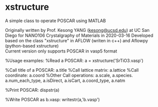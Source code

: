 # xstructure
A simple class to operate POSCAR using MATLAB 


Originally written by Prof. Kesong YANG (kesong@ucsd.edu) at UC San Diego for NANO106 Crystalgraphy of Materials in 2020-03-16
Developed based on the class "xstructure" in AFLOW (writen in c++) and Aflowpy (python-based xstructure)  
Current version only supports POSCAR in vasp5 format


%Usage examples: 
%Read a POSCAR:  a = xstructure('SrTiO3.vasp')

%Call title of a POSCAR: a.title
%Call lattice matrix: a.lattice
%Call coordinate: a.coord
%Other Call operations: a.scale, a.species. a.num_each_type, a.isDirect, a.isCart, a.coord_type, a.natm


%Print POSCAR: dispstr(a)

%Write POSCAR as b.vasp: writestr(a,'b.vasp')
